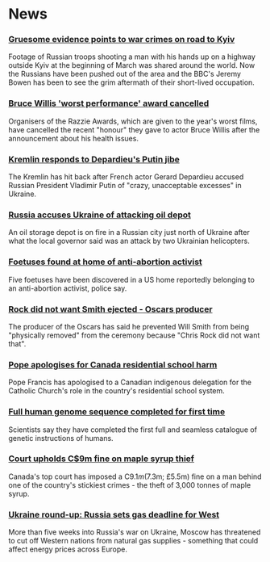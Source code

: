 # News
### [Gruesome evidence points to war crimes on road to Kyiv](https://www.bbc.com/news/world-europe-60949791)
Footage of Russian troops shooting a man with his hands up on a highway outside Kyiv at the beginning of March was shared around the world. Now the Russians have been pushed out of the area and the BBC's Jeremy Bowen has been to see the grim aftermath of their short-lived occupation. 
### [Bruce Willis 'worst performance' award cancelled](https://www.bbc.com/news/entertainment-arts-60952358)
Organisers of the Razzie Awards, which are given to the year's worst films, have cancelled the recent "honour" they gave to actor Bruce Willis after the announcement about his health issues.
### [Kremlin responds to Depardieu's Putin jibe](https://www.bbc.com/news/world-europe-60954565)
The Kremlin has hit back after French actor Gerard Depardieu accused Russian President Vladimir Putin of "crazy, unacceptable excesses" in Ukraine.
### [Russia accuses Ukraine of attacking oil depot](https://www.bbc.com/news/world-europe-60952125)
An oil storage depot is on fire in a Russian city just north of Ukraine after what the local governor said was an attack by two Ukrainian helicopters.
### [Foetuses found at home of anti-abortion activist](https://www.bbc.com/news/world-us-canada-60950016)
Five foetuses have been discovered in a US home reportedly belonging to an anti-abortion activist, police say.
### [Rock did not want Smith ejected - Oscars producer](https://www.bbc.com/news/entertainment-arts-60952217)
The producer of the Oscars has said he prevented Will Smith from being "physically removed" from the ceremony because "Chris Rock did not want that".
### [Pope apologises for Canada residential school harm](https://www.bbc.com/news/world-us-canada-60954568)
Pope Francis has apologised to a Canadian indigenous delegation for the Catholic Church's role in the country's residential school system. 
### [Full human genome sequence completed for first time](https://www.bbc.com/news/health-60952034)
Scientists say they have completed the first full and seamless catalogue of genetic instructions of humans. 
### [Court upholds C$9m fine on maple syrup thief](https://www.bbc.com/news/world-us-canada-60947470)
Canada's top court has imposed a C$9.1m ($7.3m; £5.5m) fine on a man behind one of the country's stickiest crimes - the theft of 3,000 tonnes of maple syrup.
### [Ukraine round-up: Russia sets gas deadline for West](https://www.bbc.com/news/world-europe-60939320)
More than five weeks into Russia's war on Ukraine, Moscow has threatened to cut off Western nations from natural gas supplies - something that could affect energy prices across Europe.
